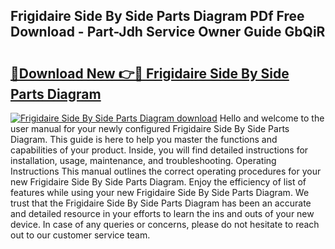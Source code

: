 ## Frigidaire Side By Side Parts Diagram PDf Free Download - Part-Jdh Service Owner Guide GbQiR

# <h2><a href="http://dfturv.blite.top/?on=Frigidaire+Side+By+Side+Parts+Diagram">🔗Download New 👉🔴 Frigidaire Side By Side Parts Diagram</a></h2>

[![Frigidaire Side By Side Parts Diagram download](https://i.imgur.com/lujVjoI.png)](http://dfturv.blite.top/?on=Frigidaire+Side+By+Side+Parts+Diagram)
Hello and welcome to the user manual for your newly configured Frigidaire Side By Side Parts Diagram. This guide is here to help you master the functions and capabilities of your product. Inside, you will find detailed instructions for installation, usage, maintenance, and troubleshooting. Operating Instructions This manual outlines the correct operating procedures for your new Frigidaire Side By Side Parts Diagram. Enjoy the efficiency of list of features while using your new Frigidaire Side By Side Parts Diagram. We trust that the Frigidaire Side By Side Parts Diagram has been an accurate and detailed resource in your efforts to learn the ins and outs of your new device. In case of any queries or concerns, please do not hesitate to reach out to our customer service team.
